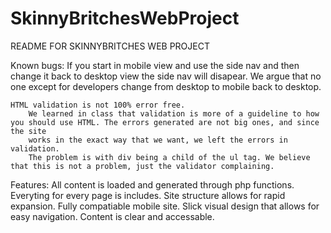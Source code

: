 # SkinnyBritchesWebProject
README FOR SKINNYBRITCHES WEB PROJECT

Known bugs:
	If you start in mobile view and use the side nav and then change it back to desktop view the side nav will disapear.
		We argue that no one except for developers change from desktop to mobile back to desktop.
	
	HTML validation is not 100% error free.
		We learned in class that validation is more of a guideline to how you should use HTML. The errors generated are not big ones, and since the site
		works in the exact way that we want, we left the errors in validation.
		The problem is with div being a child of the ul tag. We believe that this is not a problem, just the validator complaining.


Features:
	All content is loaded and generated through php functions.
	Everyting for every page is includes.
	Site structure allows for rapid expansion.
	Fully compatiable mobile site.
	Slick visual design that allows for easy navigation.
	Content is clear and accessable.